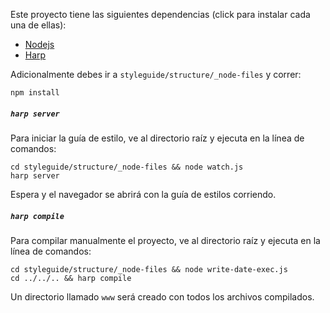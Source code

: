 Este proyecto tiene las siguientes dependencias (click para instalar cada una de ellas):

- <a href="http://nodejs.org" target="_blank">Nodejs</a>
- <a href="http://harpjs.com" target="_blank">Harp</a>

Adicionalmente debes ir a `styleguide/structure/_node-files` y correr:
```
npm install
```

##### `harp server`
Para iniciar la guía de estilo, ve al directorio raíz y ejecuta en la línea de comandos:
```
cd styleguide/structure/_node-files && node watch.js
harp server
```
Espera y el navegador se abrirá con la guía de estilos corriendo.


##### `harp compile`
Para compilar manualmente el proyecto, ve al directorio raíz y ejecuta en la línea de comandos:
```
cd styleguide/structure/_node-files && node write-date-exec.js
cd ../../.. && harp compile
```
Un directorio llamado `www` será creado con todos los archivos compilados.
